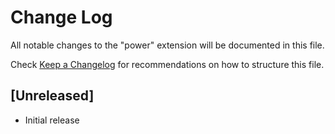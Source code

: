 # Change Log

All notable changes to the "power" extension will be documented in this file.

Check [Keep a Changelog](http://keepachangelog.com/) for recommendations on how to structure this file.

## [Unreleased]

- Initial release
